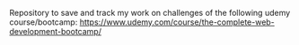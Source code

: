 Repository to save and track my work on challenges of the following udemy course/bootcamp:
https://www.udemy.com/course/the-complete-web-development-bootcamp/
